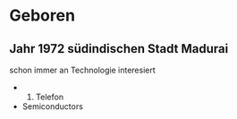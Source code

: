 # Geboren
Jahr 1972
südindischen Stadt Madurai
---
schon immer an Technologie interesiert
- 1. Telefon
- Semiconductors